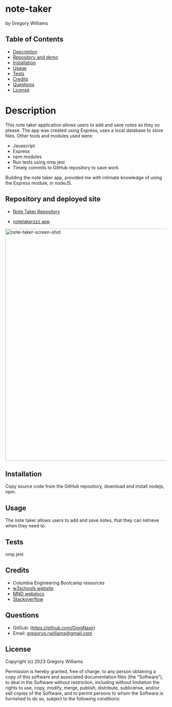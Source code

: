 # note-taker
by Gregory Williams <br>

## Table of Contents
* [Description](#description)
* [Repository and demo](#repository-and-demo)
* [Installation](#installation)
* [Usage](#usage)
* [Tests](#tests)
* [Credits](#credits)
* [Questions](#questions)
* [License](#license)

# Description

This note taker application allows users to add and save notes as they so please. The app was created using Express, uses a local database to store files. Other tools and modules used were:

* Javascript 
* Express
* npm modules
* Run tests using nmp jest
* Timely commits to GitHub repository to save work


Building the note taker app, provided me with intimate knowledge of using the Express module, in nodeJS.

## Repository and deployed site
* <a href="https://github.com/GregNasir/my-daily-note-taker">Note Taker Repository</a>
  
* <a href="https://notetakerzzz-f979f98b76f3.herokuapp.com/">notetakerzzz app</a>

<img width="723" alt="note-taker-screen-shot" src="https://github.com/GregNasir/my-daily-note-taker/assets/63434657/718d3849-acf4-4ca3-8704-2bc91544ee12">


## Installation

Copy source code from the GitHub repository, download and install nodejs, npm.

## Usage

The note taker allows users to add and save notes, that they can retrieve when they need to.

## Tests

nmp jest
## Credits

* Columbia Engineering Bootcamp resources
* <a href="https://www.w3schools.com/">w3schools website</a>
* <a href="https://developer.mozilla.org/en-US/">MND webdocs</a>
* <a href="https://stackoverflow.com">Stackoverflow</a>

## Questions

* GitGub: (https://github.com/GregNasir)
* Email: gregoryo.rwilliams@gmail.com

## License
Copyright (c) 2023 Gregory Williams

Permission is hereby granted, free of charge, to any person obtaining a copy
of this software and associated documentation files (the "Software"), to deal
in the Software without restriction, including without limitation the rights
to use, copy, modify, merge, publish, distribute, sublicense, and/or sell
copies of the Software, and to permit persons to whom the Software is
furnished to do so, subject to the following conditions:
